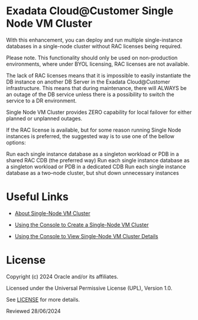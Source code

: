 # Exadata Cloud@Customer Single Node VM Cluster

With this enhancement, you can deploy and run multiple single-instance databases in a single-node cluster without RAC licenses being required.

Please note. This functionality should only be used on non-production environments, where under BYOL licensing, RAC licenses are not available.

The lack of RAC licenses means that it is impossible to easily instantiate the DB instance on another DB Server in the Exadata Cloud@Customer infrastructure. This means that during maintenance, there will ALWAYS be an outage of the DB service unless there is a possibility to switch the service to a DR environment. 

Single Node VM Cluster provides ZERO capability for local failover for either planned or unplanned outages.

If the RAC license is available, but for some reason running Single Node instances is preferred, the suggested way is to use one of the bellow options:

Run each single instance database as a singleton workload or PDB in a shared RAC CDB (the preferred way)
Run each single instance database as a singleton workload or PDB in a dedicated CDB
Run each single instance database as a two–node cluster, but shut down unnecessary instances

# Useful Links

- [About Single-Node VM Cluster](https://docs.oracle.com/en-us/iaas/exadata/doc/ecc-manage-vm-clusters.html#GUID-F528AA9C-2130-4E15-B8DE-DF65FD580789)

- [Using the Console to Create a Single-Node VM Cluster](https://docs.oracle.com/en-us/iaas/exadata/doc/ecc-manage-vm-clusters.html#GUID-6F475E61-176B-481D-92B9-5FD93326C7AA)

- [Using the Console to View Single-Node VM Cluster Details](https://docs.oracle.com/en-us/iaas/exadata/doc/ecc-manage-vm-clusters.html#GUID-CEDD32D1-3309-4ED3-BB28-335348CDE790)


# License

Copyright (c) 2024 Oracle and/or its affiliates.

Licensed under the Universal Permissive License (UPL), Version 1.0.

See [LICENSE](https://github.com/oracle-devrel/technology-engineering/blob/main/LICENSE) for more details.

Reviewed 28/06/2024
